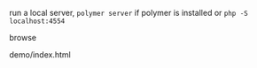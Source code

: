 run a local server,
`polymer server` if polymer is installed
or `php -S localhost:4554`

browse 

demo/index.html
